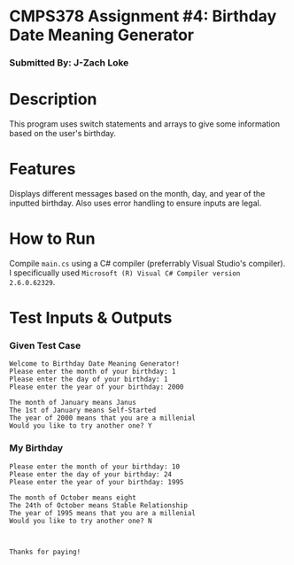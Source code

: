 # CMPS378 Assignment #4: Birthday Date Meaning Generator
### Submitted By: J-Zach Loke

# Description
This program uses switch statements and arrays to give some information based on the user's birthday.

# Features
Displays different messages based on the month, day, and year of the inputted birthday. Also uses error handling to ensure inputs are legal.

# How to Run
Compile `main.cs` using a C# compiler (preferrably Visual Studio's compiler). I specificually used `Microsoft (R) Visual C# Compiler version 2.6.0.62329`.

# Test Inputs & Outputs

### Given Test Case
```
Welcome to Birthday Date Meaning Generator!
Please enter the month of your birthday: 1
Please enter the day of your birthday: 1
Please enter the year of your birthday: 2000

The month of January means Janus
The 1st of January means Self-Started
The year of 2000 means that you are a millenial
Would you like to try another one? Y
```

### My Birthday
```
Please enter the month of your birthday: 10
Please enter the day of your birthday: 24
Please enter the year of your birthday: 1995

The month of October means eight
The 24th of October means Stable Relationship
The year of 1995 means that you are a millenial
Would you like to try another one? N



Thanks for paying!
```
